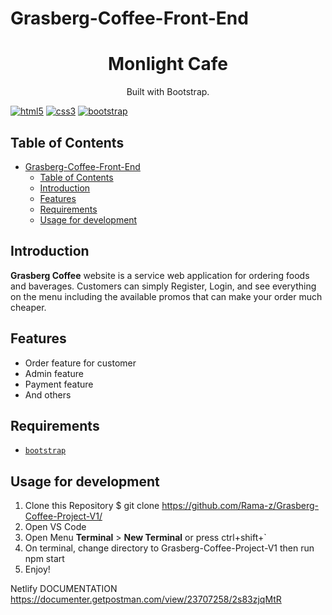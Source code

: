 # Grasberg-Coffee-Front-End

<h1 align="center">Monlight Cafe</h1>
<p align="center">
  Built with Bootstrap.
</p>

[![html5](https://img.shields.io/badge/HTML5-E34F26?style=for-the-badge&logo=html5&logoColor=white)]()
[![css3](https://img.shields.io/badge/CSS3-1572B6?style=for-the-badge&logo=css3&logoColor=white)]()
[![bootstrap](https://img.shields.io/badge/Bootstrap-563D7C?style=for-the-badge&logo=bootstrap&logoColor=white)]()

## Table of Contents

- [Grasberg-Coffee-Front-End](#grasberg-coffee-front-end)
  - [Table of Contents](#table-of-contents)
  - [Introduction](#introduction)
  - [Features](#features)
  - [Requirements](#requirements)
  - [Usage for development](#usage-for-development)

## Introduction

<b>Grasberg Coffee</b> website is a service web application for ordering foods and baverages. Customers can simply Register, Login, and see everything on the menu including
the available promos that can make your order much cheaper.

## Features

- Order feature for customer
- Admin feature
- Payment feature
- And others

## Requirements

- [`bootstrap`](https://getbootstrap.com/)

## Usage for development

1. Clone this Repository
$ git clone https://github.com/Rama-z/Grasberg-Coffee-Project-V1/
2. Open VS Code
3. Open Menu **Terminal** > **New Terminal** or press ctrl+shift+`
4. On terminal, change directory to Grasberg-Coffee-Project-V1 then run
npm start
5. Enjoy!


Netlify DOCUMENTATION\
https://documenter.getpostman.com/view/23707258/2s83zjqMtR
